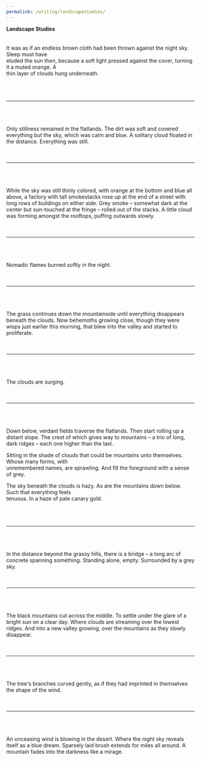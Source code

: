 ```yaml
---
permalink: /writing/landscapestudies/
---
```

**Landscape Studies**  
<br/><br/>
It was as if an endless brown cloth had been thrown against the night sky. Sleep must have  
eluded the sun then, because a soft light pressed against the cover, turning it a muted orange. A  
thin layer of clouds hung underneath.  
<br/><br/><br/>
<hr/>
<br/><br/><br/>
Only stillness remained in the flatlands. The dirt was soft and covered everything but the sky,  
which was calm and blue. A solitary cloud floated in the distance. Everything was still.  
<br/><br/><br/>
<hr/>
<br/><br/><br/>
While the sky was still thinly colored, with orange at the bottom and blue all above, a factory  
with tall smokestacks rose up at the end of a street with long rows of buildings on either side.  
Grey smoke – somewhat dark at the center but sun-touched at the fringe – rolled out of the  
stacks. A little cloud was forming amongst the rooftops, puffing outwards slowly.  
<br/><br/><br/>
<hr/>
<br/><br/><br/>
Nomadic flames burned softly in the night.  
<br/><br/><br/>
<hr/>
<br/><br/><br/>
The grass continues down the mountainside until everything disappears beneath the clouds.  
Now behemoths growing close, though they were wisps just earlier this morning, that blew into  
the valley and started to proliferate.  
<br/><br/><br/>
<hr/>
<br/><br/><br/>
The clouds are surging.  
<br/><br/><br/>
<hr/>
<br/><br/><br/>
Down below, verdant fields traverse the flatlands. Then start rolling up a distant slope. The  
crest of which gives way to mountains – a trio of long, dark ridges – each one higher than the  
last.  
  
Sitting in the shade of clouds that could be mountains unto themselves. Whose many forms, with  
unremembered names, are sprawling. And fill the foreground with a sense of grey.  
  
The sky beneath the clouds is hazy. As are the mountains down below. Such that everything feels  
tenuous. In a haze of pale canary gold.  
<br/><br/><br/>
<hr/>
<br/><br/><br/>
In the distance beyond the grassy hills, there is a bridge – a long arc of concrete spanning  
something. Standing alone, empty. Surrounded by a grey sky.  
<br/><br/><br/>
<hr/>
<br/><br/><br/>
The black mountains cut across the middle. To settle under the glare of a bright sun on a  
clear day. Where clouds are streaming over the lowest ridges. And into a new valley growing,  
over the mountains as they slowly disappear.  
<br/><br/><br/>
<hr/>
<br/><br/><br/>
The tree's branches curved gently, as if they had imprinted in themselves the shape of the wind.  
<br/><br/><br/>
<hr/>
<br/><br/><br/>
An unceasing wind is blowing in the desert. Where the night sky reveals itself as a blue  
dream. Sparsely laid brush extends for miles all around. A mountain fades into the darkness like  
a mirage.  
